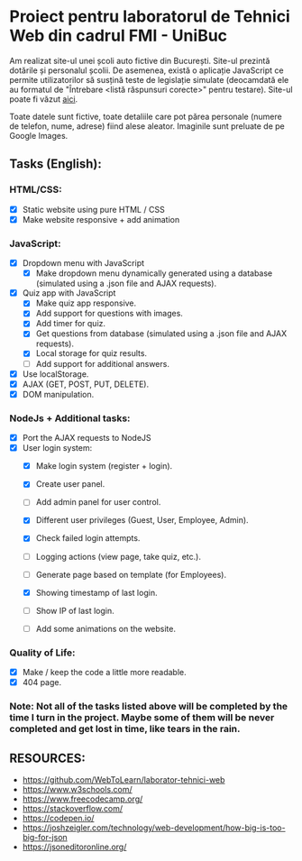 # Proiect pentru laboratorul de Tehnici Web din cadrul FMI - UniBuc

Am realizat site-ul unei școli auto fictive din București. Site-ul prezintă dotările și personalul școlii. De asemenea, există o aplicație JavaScript ce permite utilizatorilor să susțină teste de legislație simulate (deocamdată ele au formatul de "Întrebare <listă răspunsuri corecte>" pentru testare). Site-ul poate fi văzut [aici](https://smitoi.github.io/proiectTW).

Toate datele sunt fictive, toate detaliile care pot părea personale (numere de telefon, nume, adrese) fiind alese aleator. Imaginile sunt preluate de pe Google Images.

## Tasks (English):

### HTML/CSS:

  - [x] Static website using pure HTML / CSS
  - [x] Make website responsive + add animation

### JavaScript:
- [x] Dropdown menu with JavaScript
  - [x] Make dropdown menu dynamically generated using a database (simulated using a .json file and AJAX requests).

- [x] Quiz app with JavaScript
  - [x] Make quiz app responsive.
  - [x] Add support for questions with images.
  - [x] Add timer for quiz.
  - [x] Get questions from database (simulated using a .json file and AJAX requests).
  - [x] Local storage for quiz results.
  - [ ] Add support for additional answers.

- [x] Use localStorage.
- [x] AJAX (GET, POST, PUT, DELETE).
- [x] DOM manipulation.

### NodeJs + Additional tasks:
  - [x] Port the AJAX requests to NodeJS
  - [x] User login system:
    - [x] Make login system (register + login).
	- [x] Create user panel.
    - [ ] Add admin panel for user control.
    - [x] Different user privileges (Guest, User, Employee, Admin).
    - [x] Check failed login attempts.
    - [ ] Logging actions (view page, take quiz, etc.).
    - [ ] Generate page based on template (for Employees).
    - [x] Showing timestamp of last login.
	- [ ] Show IP of last login.
	- [ ] Add some animations on the website.


### Quality of Life:
  - [x] Make / keep the code a little more readable.
  - [x] 404 page.

### Note: Not all of the tasks listed above will be completed by the time I turn in the project. Maybe some of them will be never completed and get lost in time, like tears in the rain.

## RESOURCES:
  * https://github.com/WebToLearn/laborator-tehnici-web
  * https://www.w3schools.com/ 
  * https://www.freecodecamp.org/
  * https://stackoverflow.com/
  * https://codepen.io/
  * https://joshzeigler.com/technology/web-development/how-big-is-too-big-for-json
  * https://jsoneditoronline.org/
